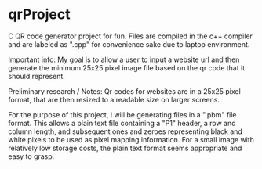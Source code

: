 # qrProject
C QR code generator project for fun. Files are compiled in the c++ compiler and are labeled as ".cpp" for convenience sake due to laptop environment.

Important info:
My goal is to allow a user to input a website url and then generate the minimum 25x25 pixel image file based on the qr code that it should represent.

Preliminary research / Notes:
Qr codes for websites are in a 25x25 pixel format, that are then resized to a readable size on larger screens.

For the purpose of this project, I will be generating files in a ".pbm" file format.
This allows a plain text file containing a "P1" header, a row and column length, and subsequent ones and zeroes representing black and white pixels to be used as pixel mapping information. 
For a small image with relatively low storage costs, the plain text format seems appropriate and easy to grasp.

